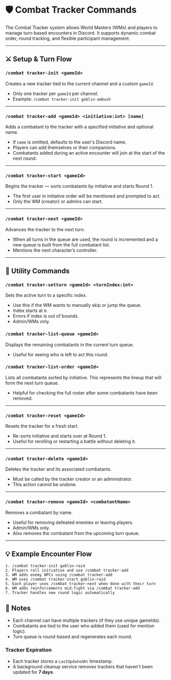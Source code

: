 # 🛡️ Combat Tracker Commands

The Combat Tracker system allows World Masters (WMs) and players to manage turn-based encounters in Discord. It supports dynamic combat order, round tracking, and flexible participant management.

---

## ⚔️ Setup & Turn Flow

### `/combat tracker-init <gameId>`
Creates a new tracker tied to the current channel and a custom `gameId`.

- Only one tracker per `gameId` per channel.
- Example: `/combat tracker-init goblin-ambush`

---

### `/combat tracker-add <gameId> <initiative:int> [name]`
Adds a combatant to the tracker with a specified initiative and optional name.

- If `name` is omitted, defaults to the user's Discord name.
- Players can add themselves or their companions.
- Combatants added during an active encounter will join at the start of the next round.

---

### `/combat tracker-start <gameId>`
Begins the tracker — sorts combatants by initiative and starts Round 1.

- The first user in initiative order will be mentioned and prompted to act.
- Only the WM (creator) or admins can start.

---

### `/combat tracker-next <gameId>`
Advances the tracker to the next turn.

- When all turns in the queue are used, the round is incremented and a new queue is built from the full combatant list.
- Mentions the next character’s controller.

---

## 🔄 Utility Commands

### `/combat tracker-setturn <gameId> <turnIndex:int>`
Sets the active turn to a specific index.

- Use this if the WM wants to manually skip or jump the queue.
- Index starts at `0`.
- Errors if index is out of bounds.
- Admin/WMs only.

### `/combat tracker-list-queue <gameId>`
Displays the remaining combatants in the current turn queue.

- Useful for seeing who is left to act this round.

### `/combat tracker-list-order <gameId>`
Lists all combatants sorted by initiative. This represents the lineup that will form the next turn queue.

- Helpful for checking the full roster after some combatants have been removed.

---

### `/combat tracker-reset <gameId>`
Resets the tracker for a fresh start.

- Re-sorts initiative and starts over at Round 1.
- Useful for rerolling or restarting a battle without deleting it.

---

### `/combat tracker-delete <gameId>`
Deletes the tracker and its associated combatants.

- Must be called by the tracker creator or an administrator.
- This action cannot be undone.

---

### `/combat tracker-remove <gameId> <combatantName>`
Removes a combatant by name.

- Useful for removing defeated enemies or leaving players.
- Admin/WMs only.
- Also removes the combatant from the upcoming turn queue.

---

## 💡 Example Encounter Flow

```plaintext
1. /combat tracker-init goblin-raid
2. Players roll initiative and use /combat tracker-add
3. WM adds enemy NPCs using /combat tracker-add
4. WM uses /combat tracker-start goblin-raid
5. Each player uses /combat tracker-next when done with their turn
6. WM adds reinforcements mid-fight via /combat tracker-add
7. Tracker handles new round logic automatically
```

## 🧠 Notes
- Each channel can have multiple trackers (if they use unique gameIds).
- Combatants are tied to the user who added them (used for mention logic).
- Turn queue is round-based and regenerates each round.

### Tracker Expiration
- Each tracker stores a `LastUpdatedAt` timestamp.
- A background cleanup service removes trackers that haven't been updated for **7 days**.
